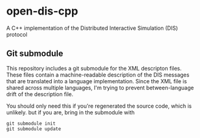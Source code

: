 # open-dis-cpp
A C++ implementation of the Distributed Interactive Simulation (DIS) protocol

## Git submodule
This repository includes a git submodule for the XML descripton files. These
files contain a machine-readable description of the DIS messages that are 
translated into a language implementation. Since the XML file is shared across
multiple languages, I'm trying to prevent between-language drift of the description
file.

You should only need this if you're regenerated the source code, which is unlikely.
but if you are, bring in the submodule with

~~~~
git submodule init
git submodule update
~~~~
